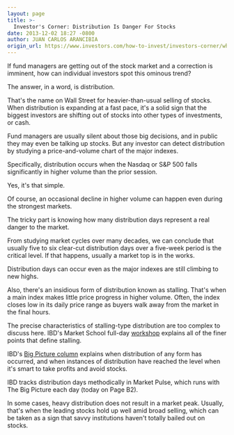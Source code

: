```yaml
---
layout: page
title: >-
  Investor's Corner: Distribution Is Danger For Stocks
date: 2013-12-02 18:27 -0800
author: JUAN CARLOS ARANCIBIA
origin_url: https://www.investors.com/how-to-invest/investors-corner/what-is-distribution-in-the-stock-market/
---
```


If fund managers are getting out of the stock market and a correction is imminent, how can individual investors spot this ominous trend?

The answer, in a word, is distribution.

That's the name on Wall Street for heavier-than-usual selling of stocks. When distribution is expanding at a fast pace, it's a solid sign that the biggest investors are shifting out of stocks into other types of investments, or cash.

Fund managers are usually silent about those big decisions, and in public they may even be talking up stocks. But any investor can detect distribution by studying a price-and-volume chart of the major indexes.

Specifically, distribution occurs when the Nasdaq or S&P 500 falls significantly in higher volume than the prior session.

Yes, it's that simple.

Of course, an occasional decline in higher volume can happen even during the strongest markets.

The tricky part is knowing how many distribution days represent a real danger to the market.

From studying market cycles over many decades, we can conclude that usually five to six clear-cut distribution days over a five-week period is the critical level. If that happens, usually a market top is in the works.

Distribution days can occur even as the major indexes are still climbing to new highs.

Also, there's an insidious form of distribution known as stalling. That's when a main index makes little price progress in higher volume. Often, the index closes low in its daily price range as buyers walk away from the market in the final hours.

The precise characteristics of stalling-type distribution are too complex to discuss here. IBD's Market School full-day [workshop](https://www.investors.com/products/how-to-make-money-in-stocks-workshop-series/market-school/?src=ibdevnt/) explains all of the finer points that define stalling.

IBD's [Big Picture column](http://news.investors.com/investing/big-picture.htm) explains when distribution of any form has occurred, and when instances of distribution have reached the level when it's smart to take profits and avoid stocks.

IBD tracks distribution days methodically in Market Pulse, which runs with The Big Picture each day (today on Page B2).

In some cases, heavy distribution does not result in a market peak. Usually, that's when the leading stocks hold up well amid broad selling, which can be taken as a sign that savvy institutions haven't totally bailed out on stocks.
